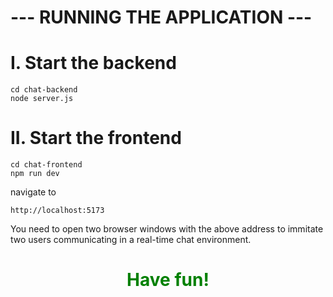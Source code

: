 # --- RUNNING THE APPLICATION ---
# I. Start the backend
```
cd chat-backend
node server.js
```
# II. Start the frontend
```
cd chat-frontend
npm run dev
```
navigate to 
```
http://localhost:5173 
```
You need to open two browser windows with the above address to immitate two users communicating in a real-time chat environment. 

<h1 style="color: green; text-align: center">
    Have fun!
</h1>

